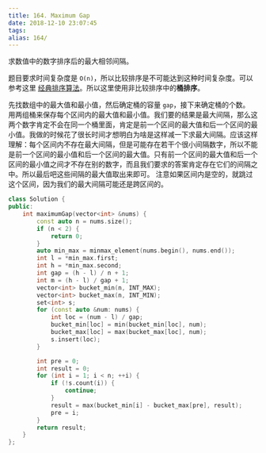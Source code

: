 ```yaml
---
title: 164. Maximum Gap
date: 2018-12-10 23:07:45
tags:
alias: 164/
---
```


求数值中的数字排序后的最大相邻间隔。

<!--more-->

题目要求时间复杂度是 `O(n)`，所以比较排序是不可能达到这种时间复杂度。可以参考这里 [经典排序算法](https://www.ouyangsong.com/posts/39573/)。所以这里使用非比较排序中的**桶排序**。

先找数组中的最大值和最小值，然后确定桶的容量 `gap`，接下来确定桶的个数。
用两组桶来保存每个区间内的最大值和最小值。我们要的结果是最大间隔，那么这两个数字肯定不会在同一个桶里面，肯定是前一个区间的最大值和后一个区间的最小值。我做的时候花了很长时间才想明白为啥是这样减一下求最大间隔。应该这样理解：每个区间内不存在最大间隔，但是可能存在若干个很小间隔数字，所以不能是前一个区间的最小值和后一个区间的最大值。只有前一个区间的最大值和后一个区间的最小值之间才不存在别的数字，而且我们要求的答案肯定存在它们的间隔之中。所以最后吧这些间隔的最大值取出来即可。
注意如果区间内是空的，就跳过这个区间，因为我们的最大间隔可能还是跨区间的。

```cpp
class Solution {
public:
    int maximumGap(vector<int> &nums) {
        const auto n = nums.size();
        if (n < 2) {
            return 0;
        }
        auto min_max = minmax_element(nums.begin(), nums.end());
        int l = *min_max.first;
        int h = *min_max.second;
        int gap = (h - l) / n + 1;
        int m = (h - l) / gap + 1;
        vector<int> bucket_min(n, INT_MAX);
        vector<int> bucket_max(n, INT_MIN);
        set<int> s;
        for (const auto &num: nums) {
            int loc = (num - l) / gap;
            bucket_min[loc] = min(bucket_min[loc], num);
            bucket_max[loc] = max(bucket_max[loc], num);
            s.insert(loc);
        }

        int pre = 0;
        int result = 0;
        for (int i = 1; i < n; ++i) {
            if (!s.count(i)) {
                continue;
            }
            result = max(bucket_min[i] - bucket_max[pre], result);
            pre = i;
        }
        return result;
    }
};
```
